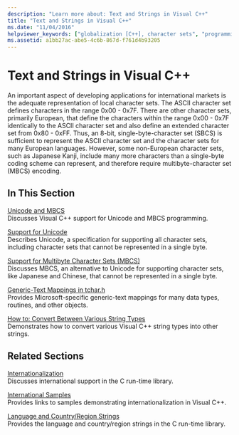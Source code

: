 ```yaml
---
description: "Learn more about: Text and Strings in Visual C++"
title: "Text and Strings in Visual C++"
ms.date: "11/04/2016"
helpviewer_keywords: ["globalization [C++], character sets", "programming [C++], international", "multiple language support [C++]", "Unicode [C++]", "international applications [C++], about international applications", "portability [C++]", "translation [C++], character sets", "non-European characters [C++]", "character sets [C++]", "globalization [C++]", "Japanese characters [C++]", "Kanji character support [C++]", "local character sets [C++]", "ASCII characters [C++]", "character sets [C++], about character sets", "localization [C++], character sets", "translating code [C++]", "localization [C++]", "character sets [C++], non-European", "portability [C++], character sets", "MBCS [C++], international programming"]
ms.assetid: a1bb27ac-abe5-4c6b-867d-f761d4b93205
---
```

# Text and Strings in Visual C++

An important aspect of developing applications for international markets is the adequate representation of local character sets. The ASCII character set defines characters in the range 0x00 - 0x7F. There are other character sets, primarily European, that define the characters within the range 0x00 - 0x7F identically to the ASCII character set and also define an extended character set from 0x80 - 0xFF. Thus, an 8-bit, single-byte-character set (SBCS) is sufficient to represent the ASCII character set and the character sets for many European languages. However, some non-European character sets, such as Japanese Kanji, include many more characters than a single-byte coding scheme can represent, and therefore require multibyte-character set (MBCS) encoding.

## In This Section

[Unicode and MBCS](../text/unicode-and-mbcs.md)<br/>
Discusses Visual C++ support for Unicode and MBCS programming.

[Support for Unicode](../text/support-for-unicode.md)<br/>
Describes Unicode, a specification for supporting all character sets, including character sets that cannot be represented in a single byte.

[Support for Multibyte Character Sets (MBCS)](../text/support-for-multibyte-character-sets-mbcss.md)<br/>
Discusses MBCS, an alternative to Unicode for supporting character sets, like Japanese and Chinese, that cannot be represented in a single byte.

[Generic-Text Mappings in tchar.h](../text/generic-text-mappings-in-tchar-h.md)<br/>
Provides Microsoft-specific generic-text mappings for many data types, routines, and other objects.

[How to: Convert Between Various String Types](../text/how-to-convert-between-various-string-types.md)<br/>
Demonstrates how to convert various Visual C++ string types into other strings.

## Related Sections

[Internationalization](../c-runtime-library/internationalization.md)<br/>
Discusses international support in the C run-time library.

[International Samples](https://github.com/Microsoft/VCSamples/tree/master/VC2010Samples/International)<br/>
Provides links to samples demonstrating internationalization in Visual C++.

[Language and Country/Region Strings](../c-runtime-library/locale-names-languages-and-country-region-strings.md)<br/>
Provides the language and country/region strings in the C run-time library.

